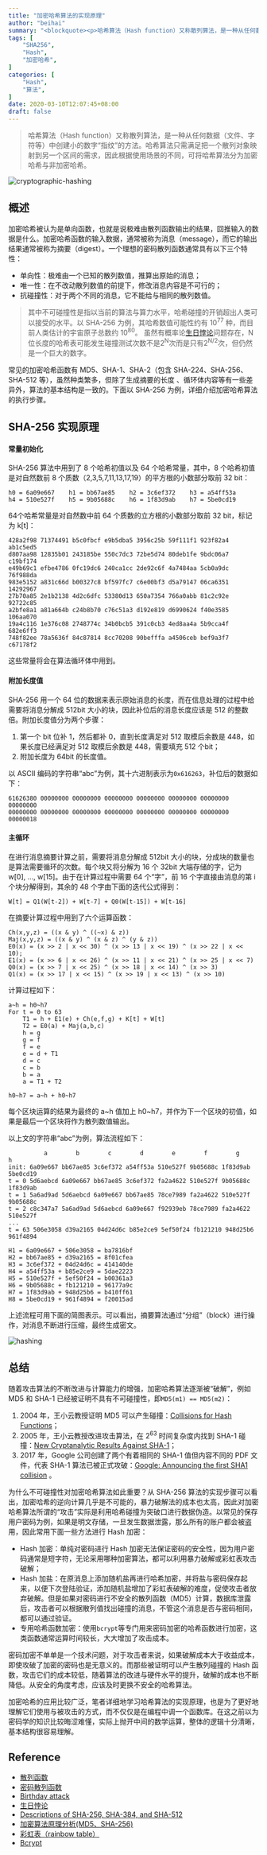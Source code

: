 ```yaml
---
title: "加密哈希算法的实现原理"
author: "beihai"
summary: "<blockquote><p>哈希算法（Hash function）又称散列算法，是一种从任何数据中创建小的数字“指纹”的方法。哈希算法只需满足把一个散列对象映射到另一个区间的需求，因此根据使用场景的不同，可将哈希算法分为加密哈希与非加密哈希。</p></blockquote>"
tags: [
    "SHA256",
    "Hash",
    "加密哈希",
]
categories: [
    "Hash",
    "算法",
]
date: 2020-03-10T12:07:45+08:00
draft: false
---
```


> 哈希算法（Hash function）又称散列算法，是一种从任何数据（文件、字符等）中创建小的数字“指纹”的方法。哈希算法只需满足把一个散列对象映射到另一个区间的需求，因此根据使用场景的不同，可将哈希算法分为加密哈希与非加密哈希。
>

![cryptographic-hashing](index.assets/cryptographic-hashing.png)

## 概述

加密哈希被认为是单向函数，也就是说极难由散列函数输出的结果，回推输入的数据是什么。加密哈希函数的输入数据，通常被称为消息（message），而它的输出结果通常被称为摘要（digest）。一个理想的密码散列函数通常具有以下三个特性：

- 单向性：极难由一个已知的散列数值，推算出原始的消息；
- 唯一性：在不改动散列数值的前提下，修改消息内容是不可行的；
- 抗碰撞性：对于两个不同的消息，它不能给与相同的散列数值。

> 其中不可碰撞性是指以当前的算法与算力水平，哈希碰撞的开销超出人类可以接受的水平。以 SHA-256 为例，其哈希数值可能性约有 10<sup>77</sup> 种，而目前人类估计的宇宙原子总数约 10<sup>80</sup>。 虽然有概率论[生日悖论](https://wiki.mbalib.com/wiki/%E7%94%9F%E6%97%A5%E6%82%96%E8%AE%BA)问题存在，N 位长度的哈希表可能发生碰撞测试次数不是2<sup>N</sup>次而是只有2<sup>N/2</sup>次，但仍然是一个巨大的数字。

常见的加密哈希函数有 MD5、SHA-1、SHA-2（包含 SHA-224、SHA-256、SHA-512 等），虽然种类繁多，但除了生成摘要的长度 、循环体内容等有一些差异外，算法的基本结构是一致的。下面以 SHA-256 为例，详细介绍加密哈希算法的执行步骤。

## SHA-256 实现原理

#### 常量初始化

SHA-256 算法中用到了 8 个哈希初值以及 64 个哈希常量，其中，8 个哈希初值是对自然数前 8 个质数（2,3,5,7,11,13,17,19）的平方根的小数部分取前 32 bit：

```
h0 = 6a09e667    h1 = bb67ae85    h2 = 3c6ef372    h3 = a54ff53a
h4 = 510e527f    h5 = 9b05688c    h6 = 1f83d9ab    h7 = 5be0cd19
```

64个哈希常量是对自然数中前 64 个质数的立方根的小数部分取前 32 bit，标记为 k[t]：

```
428a2f98 71374491 b5c0fbcf e9b5dba5 3956c25b 59f111f1 923f82a4 ab1c5ed5
d807aa98 12835b01 243185be 550c7dc3 72be5d74 80deb1fe 9bdc06a7 c19bf174
e49b69c1 efbe4786 0fc19dc6 240ca1cc 2de92c6f 4a7484aa 5cb0a9dc 76f988da
983e5152 a831c66d b00327c8 bf597fc7 c6e00bf3 d5a79147 06ca6351 14292967
27b70a85 2e1b2138 4d2c6dfc 53380d13 650a7354 766a0abb 81c2c92e 92722c85
a2bfe8a1 a81a664b c24b8b70 c76c51a3 d192e819 d6990624 f40e3585 106aa070
19a4c116 1e376c08 2748774c 34b0bcb5 391c0cb3 4ed8aa4a 5b9cca4f 682e6ff3
748f82ee 78a5636f 84c87814 8cc70208 90befffa a4506ceb bef9a3f7 c67178f2
```

这些常量将会在算法循环体中用到。

#### 附加长度值

 SHA-256 用一个 64 位的数据来表示原始消息的长度，而在信息处理的过程中给需要将消息分解成 512bit 大小的块，因此补位后的消息长度应该是 512 的整数倍。附加长度值分为两个步骤：

1. 第一个 bit 位补 1，然后都补 0，直到长度满足对 512 取模后余数是 448，如果长度已经满足对 512 取模后余数是 448，需要填充 512 个bit；
2. 附加长度为 64bit 的长度值。

以 ASCII 编码的字符串“abc”为例，其十六进制表示为`0x616263`，补位后的数据如下：

```
61626380 00000000 00000000 00000000 00000000 00000000 00000000 00000000
00000000 00000000 00000000 00000000 00000000 00000000 00000000 00000018
```

#### 主循环

在进行消息摘要计算之前，需要将消息分解成 512bit 大小的块，分成块的数量也是算法需要循环的次数。每个块又将分解为 16 个 32bit 大端存储的字，记为w[0], …, w[15]。由于在计算过程中需要 64 个“字”，前 16 个字直接由消息的第 i 个块分解得到，其余的 48 个字由下面的迭代公式得到：

```
W[t] = Q1(W[t-2]) + W[t-7] + Q0(W[t-15]) + W[t-16]
```

在摘要计算过程中用到了六个运算函数：

```
Ch(x,y,z) = ((x & y) ^ ((~x) & z))
Maj(x,y,z) = ((x & y) ^ (x & z) ^ (y & z))
E0(x) = (x >> 2 | x << 30) ^ (x >> 13 | x << 19) ^ (x >> 22 | x << 10);
E1(x) = (x >> 6 | x << 26) ^ (x >> 11 | x << 21) ^ (x >> 25 | x << 7)
Q0(x) = (x >> 7 | x << 25) ^ (x >> 18 | x << 14) ^ (x >> 3)
Q1(x) = (x >> 17 | x << 15) ^ (x >> 19 | x << 13) ^ (x >> 10)
```

计算过程如下：

```
a~h = h0~h7
For t = 0 to 63
    T1 = h + E1(e) + Ch(e,f,g) + K[t] + W[t]
    T2 = E0(a) + Maj(a,b,c)
    h = g
    g = f
    f = e
    e = d + T1
    d = c
    c = b
    b = a
    a = T1 + T2
    
h0~h7 = a~h + h0~h7
```

每个区块运算的结果为最终的 a~h 值加上 h0~h7，并作为下一个区块的初值，如果是最后一个区块将作为散列数值输出。

以上文的字符串“abc”为例，算法流程如下：

```
          a        b        c        d 	      e        f        g        h
init: 6a09e667 bb67ae85 3c6ef372 a54ff53a 510e527f 9b05688c 1f83d9ab 5be0cd19
t = 0 5d6aebcd 6a09e667 bb67ae85 3c6ef372 fa2a4622 510e527f 9b05688c 1f83d9ab
t = 1 5a6ad9ad 5d6aebcd 6a09e667 bb67ae85 78ce7989 fa2a4622 510e527f 9b05688c
t = 2 c8c347a7 5a6ad9ad 5d6aebcd 6a09e667 f92939eb 78ce7989 fa2a4622 510e527f
...
t = 63 506e3058 d39a2165 04d24d6c b85e2ce9 5ef50f24 fb121210 948d25b6 961f4894

H1 = 6a09e667 + 506e3058 = ba7816bf
H2 = bb67ae85 + d39a2165 = 8f01cfea
H3 = 3c6ef372 + 04d24d6c = 414140de
H4 = a54ff53a + b85e2ce9 = 5dae2223
H5 = 510e527f + 5ef50f24 = b00361a3
H6 = 9b05688c + fb121210 = 96177a9c
H7 = 1f83d9ab + 948d25b6 = b410ff61
H8 = 5be0cd19 + 961f4894 = f20015ad
```

上述流程可用下面的简图表示。可以看出，摘要算法通过“分组”（block）进行操作，对消息不断进行压缩，最终生成密文。

![hashing](index.assets/hashing.png)

## 总结

随着攻击算法的不断改进与计算能力的增强，加密哈希算法逐渐被“破解”，例如 MD5 和 SHA-1 已经被证明不具有不可碰撞性，即`MD5(m1) == MD5(m2)`：

1. 2004 年，王小云教授证明 MD5 可以产生碰撞：[Collisions for Hash Functions](https://eprint.iacr.org/2004/199.pdf)；
2. 2005 年，王小云教授改进攻击算法，在 2<sup>63</sup> 时间复杂度内找到 SHA-1 碰撞：[New Cryptanalytic Results Against SHA-1](http://www.schneier.com/blog/archives/2005/08/new_cryptanalyt.html)；
3. 2017 年，Google 公司创建了两个有着相同的 SHA-1 值但内容不同的 PDF 文件，代表 SHA-1 算法已被正式攻破：[Google: Announcing the first SHA1 collision](https://security.googleblog.com/2017/02/announcing-first-sha1-collision.html) 。

为什么不可碰撞性对加密哈希算法如此重要？从 SHA-256 算法的实现步骤可以看出，加密哈希的逆向计算几乎是不可能的，暴力破解法的成本也太高，因此对加密哈希算法所谓的“攻击”实际是利用哈希碰撞为突破口进行数据伪造。以常见的保存用户密码为例，如果是明文存储，一旦发生数据泄露，那么所有的账户都会被盗用，因此常用下面一些方法进行 Hash 加密：

- Hash 加密：单纯对密码进行 Hash 加密无法保证密码的安全性，因为用户密码通常是短字符，无论采用哪种加密算法，都可以利用暴力破解或彩虹表攻击破解；
- Hash 加盐：在原消息上添加随机盐再进行哈希加密，并将盐与密码保存起来，以便下次登陆验证，添加随机盐增加了彩虹表破解的难度，促使攻击者放弃破解。但是如果对密码进行不安全的散列函数（MD5）计算，数据库泄露后，攻击者可以根据散列值找出碰撞的消息，不管这个消息是否与密码相同，都可以通过验证。
- 专用哈希函数加密：使用`bcrypt`等专门用来密码加密的哈希函数进行加密，这类函数通常运算时间较长，大大增加了攻击成本。

密码加密不单单是一个技术问题，对于攻击者来说，如果破解成本大于收益成本，即使攻破了加密的密码也是无意义的。而那些被证明可以产生散列碰撞的 Hash 函数，攻击它们的成本较低，随着算法的改进与硬件水平的提升，破解的成本也不断降低。从安全的角度考虑，应该及时更换不安全的哈希算法。

加密哈希的应用比较广泛，笔者详细地学习哈希算法的实现原理，也是为了更好地理解它们使用与被攻击的方式，而不仅仅是在编程中调一个函数库。在这之前以为密码学的知识比较晦涩难懂，实际上抛开中间的数学运算，整体的逻辑十分清晰，基本结构很容易理解。

## Reference

- [散列函数](https://zh.wikipedia.org/wiki/%E6%95%A3%E5%88%97%E5%87%BD%E6%95%B8)
- [密码散列函数](https://zh.wikipedia.org/wiki/%E5%AF%86%E7%A2%BC%E9%9B%9C%E6%B9%8A%E5%87%BD%E6%95%B8)
- [Birthday attack](https://en.wikipedia.org/wiki/Birthday_attack)
- [生日悖论](https://wiki.mbalib.com/wiki/%E7%94%9F%E6%97%A5%E6%82%96%E8%AE%BA)
- [Descriptions of SHA-256, SHA-384, and SHA-512](http://www.iwar.org.uk/comsec/resources/cipher/sha256-384-512.pdf)
- [加密算法原理分析(MD5、SHA-256)](https://juejin.im/post/5ce6b828f265da1bba58dd9e#heading-1)
- [彩虹表（rainbow table）](https://www.jianshu.com/p/732d9d960411)
- [Bcrypt](https://en.wikipedia.org/wiki/Bcrypt)